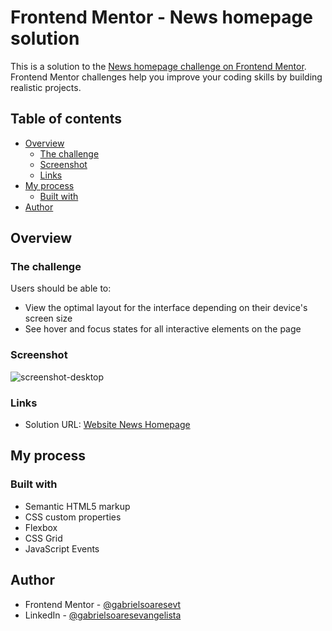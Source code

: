 # Frontend Mentor - News homepage solution

This is a solution to the [News homepage challenge on Frontend Mentor](https://www.frontendmentor.io/challenges/news-homepage-H6SWTa1MFl). Frontend Mentor challenges help you improve your coding skills by building realistic projects. 

## Table of contents

- [Overview](#overview)
  - [The challenge](#the-challenge)
  - [Screenshot](#screenshot)
  - [Links](#links)
- [My process](#my-process)
  - [Built with](#built-with)
- [Author](#author)

## Overview

### The challenge

Users should be able to:

- View the optimal layout for the interface depending on their device's screen size
- See hover and focus states for all interactive elements on the page

### Screenshot


![screenshot-desktop](https://user-images.githubusercontent.com/64991217/213009196-3777787e-aa6e-43da-b29e-cf307957aeff.png)

### Links

- Solution URL: [Website News Homepage](https://gabrielsoaresevt.github.io/news-homepage)

## My process

### Built with

- Semantic HTML5 markup
- CSS custom properties
- Flexbox
- CSS Grid
- JavaScript Events

## Author

<!-- - Website - [Add your name here](https://www.your-site.com) -->
- Frontend Mentor - [@gabrielsoaresevt](https://www.frontendmentor.io/profile/gabrielsoaresevt)
- LinkedIn - [@gabrielsoaresevangelista](https://www.linkedin.com/in/gabriel-soares-a971391b1/)
